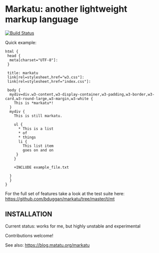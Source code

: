# Markatu: another lightweight markup language

[![Build Status](https://travis-ci.org/bduggan/markatu.svg?branch=master)](https://travis-ci.org/bduggan/markatu)

Quick example:

```
html {
 head {
  meta[charset="UTF-8"]:
 }

 title: markatu
 link[rel=stylesheet,href="w3.css"]:
 link[rel=stylesheet,href="index.css"]:

 body {
  mydiv=div.w3-content,w3-display-container,w3-padding,w3-border,w3-card,w3-round-large,w3-margin,w3-white {
    This is *markatu*!
  }
  mydiv {
    This is still markatu.
 
    ul {
      * This is a list
      * of
      * things
      li {
        This list item
        goes on and on
     }
    }

    +INCLUDE example_file.txt

  }
  }
}

```

For the full set of features take a look at the test suite
here: https://github.com/bduggan/markatu/tree/master/t/mt

## INSTALLATION



Current status: works for me, but highly unstable and experimental

Contributions welcome!

See also:  https://blog.matatu.org/markatu
